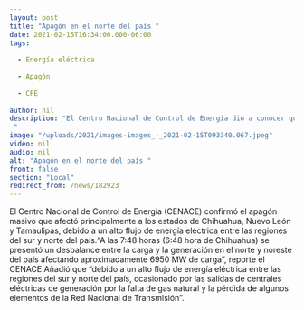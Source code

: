 ```yaml
---
layout: post
title: "Apagón en el norte del país "
date: 2021-02-15T16:34:00.000-06:00
tags:
  
  - Energía eléctrica
  
  - Apagón
  
  - CFE
  
author: nil
description: "El Centro Nacional de Control de Energía dio a conocer que por el Frente Frío 35 que entró junto con la masa de aire ártico, así como la falta de suministro de gas natural generó un “bajón” en la producción de energía eléctrica. "
image: "/uploads/2021/images-images_-_2021-02-15T093340.067.jpeg"
video: nil
audio: nil
alt: "Apagón en el norte del país "
front: false
section: "Local"
redirect_from: /news/182923
---
```


El Centro Nacional de Control de Energía (CENACE) confirmó el apagón masivo que afectó principalmente a los estados de Chihuahua, Nuevo León y Tamaulipas, debido a un alto flujo de energía eléctrica entre las regiones del sur y norte del país.“A las 7:48 horas (6:48 hora de Chihuahua) se presentó un desbalance entre la carga y la generación en el norte y noreste del país afectando aproximadamente 6950 MW de carga”, reporte el CENACE.Añadió que “debido a un alto flujo de energía eléctrica entre las regiones del sur y norte del país, ocasionado por las salidas de centrales eléctricas de generación por la falta de gas natural y la pérdida de algunos elementos de la Red Nacional de Transmisión”.